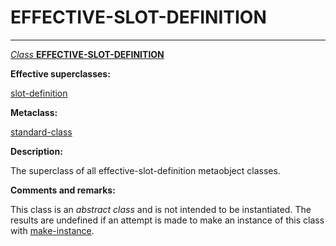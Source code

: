 EFFECTIVE-SLOT-DEFINITION
=========================

------------------------------------------------------------------------

[*Class* **EFFECTIVE-SLOT-DEFINITION**]()

**Effective superclasses:**

[]()[slot-definition](class-slot-definition.md)

**Metaclass:**

[standard-class](class-standard-class.md)

**Description:**

The superclass of all effective-slot-definition metaobject classes.

**Comments and remarks:**

This class is an *abstract class* and is not intended to be instantiated. The results are undefined if an attempt is made to make an instance of this class with [make-instance](make-instance.md).
